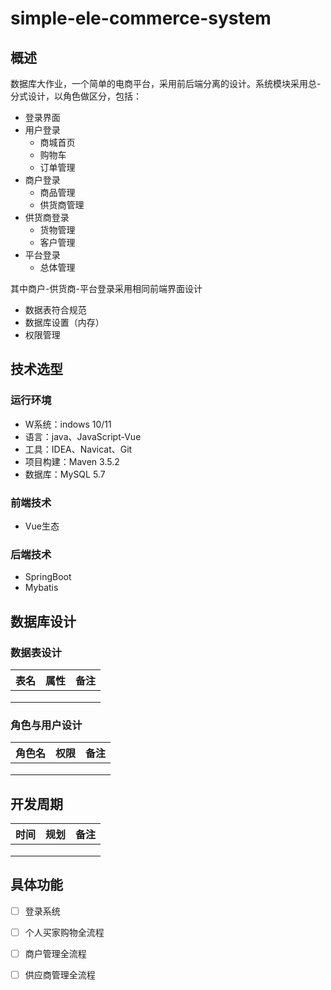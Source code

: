 # simple-ele-commerce-system

## 概述

数据库大作业，一个简单的电商平台，采用前后端分离的设计。系统模块采用总-分式设计，以角色做区分，包括：

* 登录界面
* 用户登录
  * 商城首页
  * 购物车
  * 订单管理
* 商户登录
  * 商品管理
  * 供货商管理
* 供货商登录
  * 货物管理
  * 客户管理
* 平台登录
  * 总体管理

其中商户-供货商-平台登录采用相同前端界面设计

* 数据表符合规范
* 数据库设置（内存）
* 权限管理

## 技术选型

### 运行环境

* W系统：indows 10/11
* 语言：java、JavaScript-Vue
* 工具：IDEA、Navicat、Git
* 项目构建：Maven 3.5.2
* 数据库：MySQL 5.7

### 前端技术

* Vue生态

### 后端技术

* SpringBoot
* Mybatis

## 数据库设计

### 数据表设计

|表名|属性|备注|
| ---- | ---- | ---- |
|      |      |      |
|      |      |      |
|      |      |      |

### 角色与用户设计

|角色名|权限|备注|
| ---- | ---- | ---- |
|      |      |      |
|      |      |      |
|      |      |      |

## 开发周期

|时间|规划|备注|
| ---- | ---- | ---- |
|      |      |      |
|      |      |      |
|      |      |      |

## 具体功能

- [ ] 登录系统
- [ ] 个人买家购物全流程
- [ ] 商户管理全流程
- [ ] 供应商管理全流程

